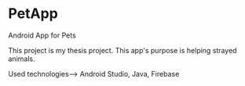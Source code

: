 # PetApp
Android App for Pets

This project is my thesis project. This app's purpose is helping strayed animals.

Used technologies--> Android Studio, Java, Firebase
